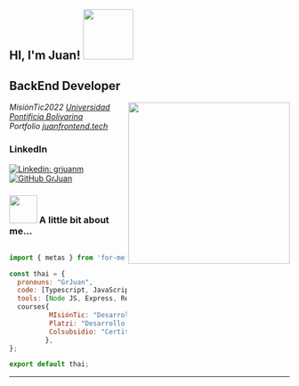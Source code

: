 <h2> HI, I'm Juan! <img src="https://media.giphy.com/media/yU0vrGBTI6TKg/giphy.gif" width="90"></h2>
<h2>BackEnd Developer</h2>
<img align='right' src="https://miro.medium.com/max/724/1*IRGHmiGsa16stedQvIaZfw.gif" width="290">
  <p><em> MisiónTic2022 <a href="http://www.upb.edu.co">Universidad Pontificia Bolivarina</a></br>Portfolio <a href="http://juanfrontend.tech/">juanfrontend.tech</a> 
</em></p><h3>LinkedIn</h3>

[![Linkedin: grjuanm](https://img.shields.io/badge/-grjuanm-blue?style=flat-square&logo=Linkedin&logoColor=white&link=https://www.linkedin.com/in/grjuanm/)](https://www.linkedin.com/in/grjuanm/)
[![GitHub GrJuan](https://img.shields.io/github/followers/GrJuan?label=follow&style=social)](https://github.com/GrJuan)


### <img src="https://cdn.domestika.org/c_limit,dpr_1.0,f_auto,q_auto,w_820/v1572821689/content-items/003/381/611/U4L1_TOTAL-original.gif?1572821689" width="50"> A little bit about me...

```javascript

import { metas } from 'for-me';

const thai = {
  pronouns: "GrJuan",
  code: [Typescript, JavaScript, SCSS, PHP],
  tools: [Node JS, Express, ReactJS, TypeORM, AWS],
  courses{
          MIsiónTic: "Desarrollo Web",
          Platzi: "Desarrollo Web, Python, Ingles, Habilidades Personales...",
          Colsubsidio: "Certificación Python"
         },
};

export default thai;
```


---
